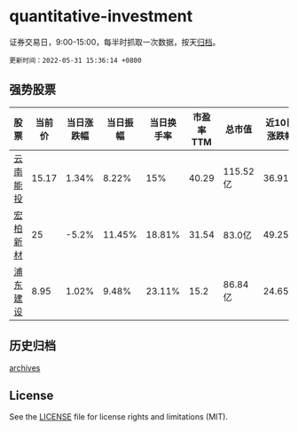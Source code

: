 # quantitative-investment

证券交易日，9:00-15:00，每半时抓取一次数据，按天[归档](archives)。

`更新时间：2022-05-31 15:36:14 +0800`

## 强势股票

|股票|当前价|当日涨跌幅|当日振幅|当日换手率|市盈率TTM|总市值|近10日涨跌幅|
|----|----|----|----|----|----|----|----|
|[云南能投](https://xueqiu.com/S/SZ002053)|15.17|1.34%|8.22%|15%|40.29|115.52亿|36.91%|
|[宏柏新材](https://xueqiu.com/S/SH605366)|25|-5.2%|11.45%|18.81%|31.54|83.0亿|49.25%|
|[浦东建设](https://xueqiu.com/S/SH600284)|8.95|1.02%|9.48%|23.11%|15.2|86.84亿|24.65%|

## 历史归档

[archives](archives)

## License

See the [LICENSE](LICENSE) file for license rights and limitations (MIT).